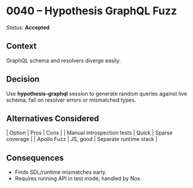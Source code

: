 # 0040 – Hypothesis GraphQL Fuzz

*Status*: **Accepted**

## Context

GraphQL schema and resolvers diverge easily.

## Decision

Use **hypothesis-graphql** session to generate random queries against live schema; fail on resolver errors or mismatched types.

## Alternatives Considered

\| Option | Pros | Cons |
\| Manual introspection tests | Quick | Sparse coverage |
\| Apollo Fuzz | JS, good | Separate runtime stack |

## Consequences

* Finds SDL/runtime mismatches early.
* Requires running API in test mode; handled by Nox.
